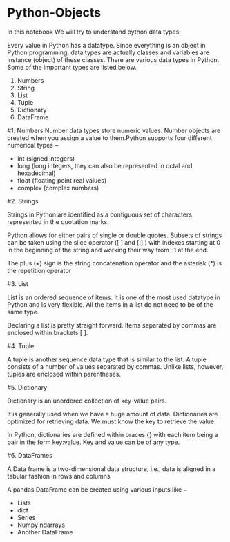 # Python-Objects
In this notebook We will try to understand python data types. 

Every value in Python has a datatype. Since everything is an object in Python programming, data types are actually classes and variables are instance (object) of these classes.
There are various data types in Python. Some of the important types are listed below.

1. Numbers
2. String
3. List
4. Tuple
5. Dictionary
6. DataFrame

#1. Numbers
Number data types store numeric values. Number objects are created when you assign a value to them.Python supports four different numerical types −
 - int (signed integers)
 - long (long integers, they can also be represented in octal and hexadecimal)
 - float (floating point real values)
 - complex (complex numbers)

#2. Strings

Strings in Python are identified as a contiguous set of characters represented in the quotation marks. 

Python allows for either pairs of single or double quotes. Subsets of strings can be taken using the slice operator ([ ] and [:] ) with indexes starting at 0 in the beginning of the string and working their way from -1 at the end.

The plus (+) sign is the string concatenation operator and the asterisk (*) is the repetition operator

#3. List

List is an ordered sequence of items. It is one of the most used datatype in Python and is very flexible. All the items in a list do not need to be of the same type.

Declaring a list is pretty straight forward. Items separated by commas are enclosed within brackets [ ].

#4. Tuple

A tuple is another sequence data type that is similar to the list. A tuple consists of a number of values separated by commas. Unlike lists, however, tuples are enclosed within parentheses.

#5. Dictionary

Dictionary is an unordered collection of key-value pairs.

It is generally used when we have a huge amount of data. Dictionaries are optimized for retrieving data. We must know the key to retrieve the value.

In Python, dictionaries are defined within braces {} with each item being a pair in the form key:value. Key and value can be of any type.

#6. DataFrames

A Data frame is a two-dimensional data structure, i.e., data is aligned in a tabular fashion in rows and columns

A pandas DataFrame can be created using various inputs like −

- Lists
- dict
- Series
- Numpy ndarrays
- Another DataFrame
